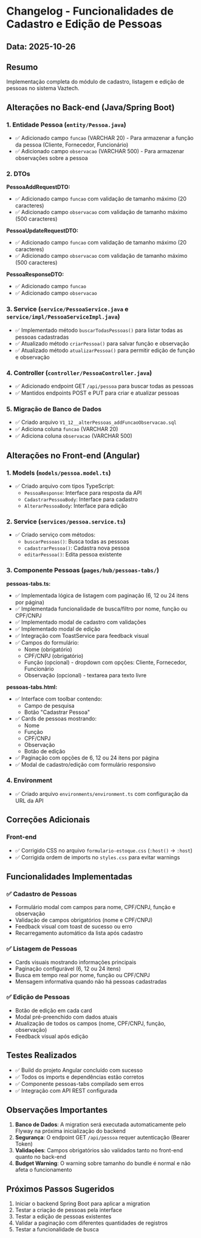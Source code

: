 # Changelog - Funcionalidades de Cadastro e Edição de Pessoas

## Data: 2025-10-26

## Resumo
Implementação completa do módulo de cadastro, listagem e edição de pessoas no sistema Vaztech.

## Alterações no Back-end (Java/Spring Boot)

### 1. Entidade Pessoa (`entity/Pessoa.java`)
- ✅ Adicionado campo `funcao` (VARCHAR 20) - Para armazenar a função da pessoa (Cliente, Fornecedor, Funcionário)
- ✅ Adicionado campo `observacao` (VARCHAR 500) - Para armazenar observações sobre a pessoa

### 2. DTOs
**PessoaAddRequestDTO:**
- ✅ Adicionado campo `funcao` com validação de tamanho máximo (20 caracteres)
- ✅ Adicionado campo `observacao` com validação de tamanho máximo (500 caracteres)

**PessoaUpdateRequestDTO:**
- ✅ Adicionado campo `funcao` com validação de tamanho máximo (20 caracteres)
- ✅ Adicionado campo `observacao` com validação de tamanho máximo (500 caracteres)

**PessoaResponseDTO:**
- ✅ Adicionado campo `funcao`
- ✅ Adicionado campo `observacao`

### 3. Service (`service/PessoaService.java` e `service/impl/PessoaServiceImpl.java`)
- ✅ Implementado método `buscarTodasPessoas()` para listar todas as pessoas cadastradas
- ✅ Atualizado método `criarPessoa()` para salvar função e observação
- ✅ Atualizado método `atualizarPessoa()` para permitir edição de função e observação

### 4. Controller (`controller/PessoaController.java`)
- ✅ Adicionado endpoint GET `/api/pessoa` para buscar todas as pessoas
- ✅ Mantidos endpoints POST e PUT para criar e atualizar pessoas

### 5. Migração de Banco de Dados
- ✅ Criado arquivo `V1_12__alterPessoas_addFuncaoObservacao.sql`
- ✅ Adiciona coluna `funcao` (VARCHAR 20)
- ✅ Adiciona coluna `observacao` (VARCHAR 500)

## Alterações no Front-end (Angular)

### 1. Models (`models/pessoa.model.ts`)
- ✅ Criado arquivo com tipos TypeScript:
  - `PessoaResponse`: Interface para resposta da API
  - `CadastrarPessoaBody`: Interface para cadastro
  - `AlterarPessoaBody`: Interface para edição

### 2. Service (`services/pessoa.service.ts`)
- ✅ Criado serviço com métodos:
  - `buscarPessoas()`: Busca todas as pessoas
  - `cadastrarPessoa()`: Cadastra nova pessoa
  - `editarPessoa()`: Edita pessoa existente

### 3. Componente Pessoas (`pages/hub/pessoas-tabs/`)

**pessoas-tabs.ts:**
- ✅ Implementada lógica de listagem com paginação (6, 12 ou 24 itens por página)
- ✅ Implementada funcionalidade de busca/filtro por nome, função ou CPF/CNPJ
- ✅ Implementado modal de cadastro com validações
- ✅ Implementado modal de edição
- ✅ Integração com ToastService para feedback visual
- ✅ Campos do formulário:
  - Nome (obrigatório)
  - CPF/CNPJ (obrigatório)
  - Função (opcional) - dropdown com opções: Cliente, Fornecedor, Funcionário
  - Observação (opcional) - textarea para texto livre

**pessoas-tabs.html:**
- ✅ Interface com toolbar contendo:
  - Campo de pesquisa
  - Botão "Cadastrar Pessoa"
- ✅ Cards de pessoas mostrando:
  - Nome
  - Função
  - CPF/CNPJ
  - Observação
  - Botão de edição
- ✅ Paginação com opções de 6, 12 ou 24 itens por página
- ✅ Modal de cadastro/edição com formulário responsivo

### 4. Environment
- ✅ Criado arquivo `environments/environment.ts` com configuração da URL da API

## Correções Adicionais

### Front-end
- ✅ Corrigido CSS no arquivo `formulario-estoque.css` (`:host()` → `:host`)
- ✅ Corrigida ordem de imports no `styles.css` para evitar warnings

## Funcionalidades Implementadas

### ✅ Cadastro de Pessoas
- Formulário modal com campos para nome, CPF/CNPJ, função e observação
- Validação de campos obrigatórios (nome e CPF/CNPJ)
- Feedback visual com toast de sucesso ou erro
- Recarregamento automático da lista após cadastro

### ✅ Listagem de Pessoas
- Cards visuais mostrando informações principais
- Paginação configurável (6, 12 ou 24 itens)
- Busca em tempo real por nome, função ou CPF/CNPJ
- Mensagem informativa quando não há pessoas cadastradas

### ✅ Edição de Pessoas
- Botão de edição em cada card
- Modal pré-preenchido com dados atuais
- Atualização de todos os campos (nome, CPF/CNPJ, função, observação)
- Feedback visual após edição

## Testes Realizados

- ✅ Build do projeto Angular concluído com sucesso
- ✅ Todos os imports e dependências estão corretos
- ✅ Componente pessoas-tabs compilado sem erros
- ✅ Integração com API REST configurada

## Observações Importantes

1. **Banco de Dados**: A migration será executada automaticamente pelo Flyway na próxima inicialização do backend
2. **Segurança**: O endpoint GET `/api/pessoa` requer autenticação (Bearer Token)
3. **Validações**: Campos obrigatórios são validados tanto no front-end quanto no back-end
4. **Budget Warning**: O warning sobre tamanho do bundle é normal e não afeta o funcionamento

## Próximos Passos Sugeridos

1. Iniciar o backend Spring Boot para aplicar a migration
2. Testar a criação de pessoas pela interface
3. Testar a edição de pessoas existentes
4. Validar a paginação com diferentes quantidades de registros
5. Testar a funcionalidade de busca
